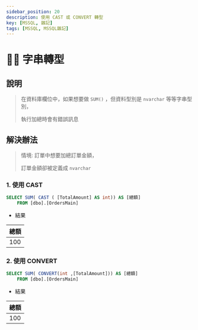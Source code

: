 ```yaml
---
sidebar_position: 20
description: 使用 CAST 或 CONVERT 轉型
key: [MSSQL, 雜記]
tags: [MSSQL, MSSQL雜記]
---
```


# 👩‍💻 字串轉型

## 說明

> 在資料庫欄位中，如果想要做 `SUM()` ，但資料型別是 `nvarchar` 等等字串型別，
>
> 執行加總時會有錯誤訊息

## 解決辦法

> 情境: 訂單中想要加總訂單金額，
>
> 訂單金額卻被定義成 `nvarchar`

### 1. 使用 CAST

```sql
SELECT SUM( CAST ( [TotalAmount] AS int)) AS [總額]
    FROM [dbo].[OrdersMain]
```

- 結果

|總額|
|---|
|100|

### 2. 使用 CONVERT

```sql
SELECT SUM( CONVERT(int ,[TotalAmount])) AS [總額]
    FROM [dbo].[OrdersMain]
```

- 結果

|總額|
|---|
|100|
